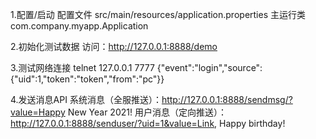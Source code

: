 1.配置/启动
	配置文件 src/main/resources/application.properties
	主运行类 com.company.myapp.Application

2.初始化测试数据
	访问：http://127.0.0.1:8888/demo

3.测试网络连接
	telnet 127.0.0.1 7777
	{"event":"login","source":{"uid":1,"token":"token","from":"pc"}}

4.发送消息API
	系统消息（全服推送）：http://127.0.0.1:8888/sendmsg/?value=Happy New Year 2021!
	用户消息（定向推送）：http://127.0.0.1:8888/senduser/?uid=1&value=Link, Happy birthday!	
